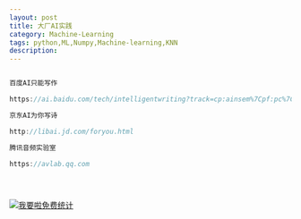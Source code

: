 ```yaml
---
layout: post
title: 大厂AI实践
category: Machine-Learning
tags: python,ML,Numpy,Machine-learning,KNN
description: 
---
```



```javascript

百度AI只能写作

https://ai.baidu.com/tech/intelligentwriting?track=cp:ainsem%7Cpf:pc%7Cpp:chanpin-NLP%7Cpu:NLP-zhinengxiezuo%7Cci:%7Ckw:10001495

京东AI为你写诗

http://libai.jd.com/foryou.html

腾讯音频实验室

https://avlab.qq.com





```





<script language="javascript" type="text/javascript" src="//js.users.51.la/19176892.js"></script>
<noscript><a href="//www.51.la/?19176892" target="_blank"><img alt="&#x6211;&#x8981;&#x5566;&#x514D;&#x8D39;&#x7EDF;&#x8BA1;" src="//img.users.51.la/19176892.asp" style="border:none" /></a></noscript>

